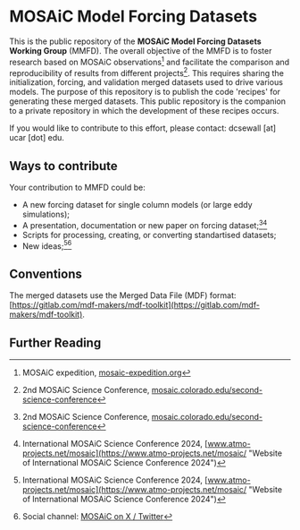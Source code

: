 # MOSAiC Model Forcing Datasets

This is the public repository of the **MOSAiC Model Forcing Datasets Working Group** (MMFD). The overall objective of the MMFD is to foster research based on MOSAiC observations[^1] and facilitate the comparison and reproducibility of results from different projects[^2]. This requires sharing the initialization, forcing, and validation merged datasets used to drive various models.
The purpose of this repository is to publish the code 'recipes' for generating these merged datasets. This public repository is the companion to a private repository in which the development of these recipes occurs.

If you would like to contribute to this effort, please contact: dcsewall [at] ucar [dot] edu.

## Ways to contribute

Your contribution to MMFD could be:

* A new forcing dataset for single column models (or large eddy simulations);
* A presentation, documentation or new paper on forcing dataset;[^2][^3]
* Scripts for processing, creating, or converting standartised datasets;
* New ideas;[^3][^4]

## Conventions

The merged datasets use the Merged Data File (MDF) format: [https://gitlab.com/mdf-makers/mdf-toolkit](https://gitlab.com/mdf-makers/mdf-toolkit).

## Further Reading

[^1]: MOSAiC expedition, [mosaic-expedition.org](https://mosaic-expedition.org/ "MOSAiC expedition website")
[^2]: 2nd MOSAiC Science Conference, [mosaic.colorado.edu/second-science-conference](https://mosaic.colorado.edu/second-science-conference "Website of International MOSAiC Science Conference 2023")
[^3]: International MOSAiC Science Conference 2024, [www.atmo-projects.net/mosaic](https://www.atmo-projects.net/mosaic/ "Website of International MOSAiC Science Conference 2024")
[^4]: Social channel: [MOSAiC on X / Twitter](https://twitter.com/MOSAiCArctic "MOSAiC profile on X / Twitter")
